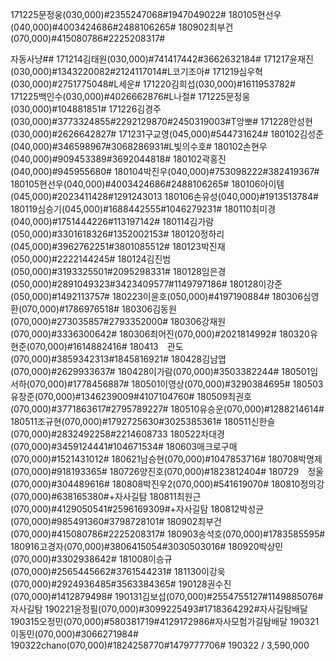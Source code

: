 171225문정웅(030,000)#2355247068#1947049022#
180105현선우(040,000)#4003424686#2488106265#
180902최부건(070,000)#415080786#2225208317#

자동사냥##
171214김태원(030,000)#741417442#3662632184#
171217윤재진(030,000)#1343220082#2124117014#L코기조아#
171219심우혁(030,000)#2751775048#L세운#
171220김희섭(030,000)#1611953782#
171225백인수(030,000)#4026662876#L나절#
171225문정웅(030,000)#104881851#
171226김경주(030,000)#3773324855#2292129870#2450319003#T앙뽀#
171228안성현(030,000)#2626642827#
171231구교영(045,000)#544731624#
180102김성준(040,000)#346598967#3068286931#L빛의수호#
180102손현우(040,000)#909453389#3692044818#
180102곽홍진(040,000)#945955680#
180104박진우(040,000)#753098222#382419367#
180105현선우(040,000)#4003424686#2488106265#
180106아이템(045,000)#2023411428#1291243013
180106손유성(040,000)#1913513784#
180119심승기(045,000)#1688442555#1046279231#
180110최미경(040,000)#1751444226#113197142# 
180114김가람(050,000)#3301618326#1352002153#
180120정하리(045,000)#3962762251#3801085512#
180123박진재(050,000)#2222144245#
180124김진범(050,000)#3193325501#2095298331#
180128임은경(050,000)#2891049323#3423409577#1149797186#
180128이강준(050,000)#1492113757#
180223이윤호(050,000)#4197190884#
180306심영환(070,000)#1786976518#
180306김동원(070,000)#273035857#2793352000#
180306강재원(070,000)#3336300642#
180306최어진(070,000)#2021814992#
180320유현준(070,000)#1614882416#
180413　관도(070,000)#3859342313#1845816921#
180428김남엽(070,000)#2629933637#
180428이가람(070,000)#3503382244#
180501임서하(070,000)#1778456887#
180501이영상(070,000)#3290384695#
180503유창준(070,000)#1346239009#4107104760#
180509최권호(070,000)#3771863617#2795789227#
180510유승운(070,000)#1288214614#
180511조규현(070,000)#1792725630#3025385361#
180511신한슬(070,000)#2832492258#2214608733 
180522차대경(070,000)#3459124441#104671534#
180603매크로구매(070,000)#1521431012#
180621남승현(070,000)#1047853716#
180708박명제(070,000)#918193365#
180726양진호(070,000)#1823812404#
180729　정울(070,000)#304489616#
180808박진우2(070,000)#541619070#
180810정의강(070,000)#638165380#+자사길탐
180811최원근(070,000)#4129050541#2596169309#+자사길탐
180812박성균(070,000)#985491360#3798728101#
180902최부건(070,000)#415080786#2225208317#
180903송석호(070,000)#1783585595#
180916고경자(070,000)#3806415054#3030503016#
180920박상민(070,000)#3302938642#
181008이승규(070,000)#2565445662#3761544231#
181130이강욱(070,000)#2924936485#3563384365#
190128권수진(070,000)#1412879498#
190131김보섭(070,000)#2554755127#1149885076#자사길탐
190221윤정필(070,000)#3099225493#1718364292#자사길탐배달
190315오정민(070,000)#580381719#4129172986#자사모험가길탐배달
190321이동민(070,000)#3066271984#
190322chano(070,000)#1824258770#1479777706#
190322 / 3,590,000
